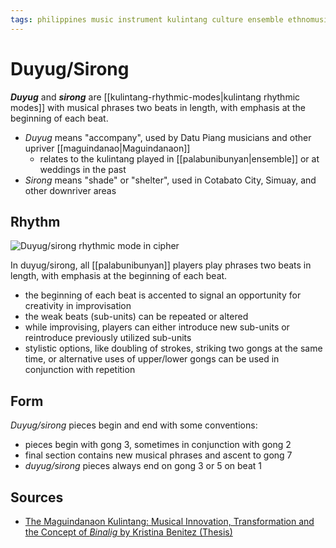 ```yaml
---
tags: philippines music instrument kulintang culture ensemble ethnomusicology rhythmic-mode
---
```


# Duyug/Sirong

**_Duyug_** and **_sirong_** are [[kulintang-rhythmic-modes|kulintang rhythmic modes]] with musical phrases two beats in length, with emphasis at the beginning of each beat.

- _Duyug_ means "accompany", used by Datu Piang musicians and other upriver [[maguindanao|Maguindanaon]]
  - relates to the kulintang played in [[palabunibunyan|ensemble]] or at weddings in the past
- _Sirong_ means "shade" or "shelter", used in Cotabato City, Simuay, and other downriver areas

## Rhythm

![Duyug/sirong rhythmic mode in cipher](../public/attachments/duyug-sirong-cipher.png)

In duyug/sirong, all [[palabunibunyan]] players play phrases two beats in length, with emphasis at the beginning of each beat.

- the beginning of each beat is accented to signal an opportunity for creativity in improvisation
- the weak beats (sub-units) can be repeated or altered
- while improvising, players can either introduce new sub-units or reintroduce previously utilized sub-units
- stylistic options, like doubling of strokes, striking two gongs at the same time, or alternative uses of upper/lower gongs can be used in conjunction with repetition

## Form

_Duyug/sirong_ pieces begin and end with some conventions:

- pieces begin with gong 3, sometimes in conjunction with gong 2
- final section contains new musical phrases and ascent to gong 7
- _duyug/sirong_ pieces always end on gong 3 or 5 on beat 1

## Sources

- [The Maguindanaon Kulintang: Musical Innovation, Transformation and the Concept of _Binalig_ by Kristina Benitez (Thesis)](https://deepblue.lib.umich.edu/handle/2027.42/125019)
